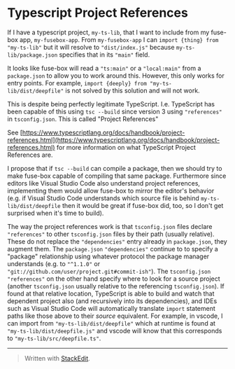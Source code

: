 # Typescript Project References

If I have a typescript project, `my-ts-lib`, that I want to include from my fuse-box app, `my-fusebox-app`.  From `my-fusebox-app` I can `import {thing} from "my-ts-lib"` but it will resolve to `"dist/index.js"` because `my-ts-lib/package.json` specifies that in its `"main"` field.

It looks like fuse-box will read a `"ts:main"` or a `"local:main"` from a `package.json` to allow you to work around this.  However, this only works for entry points.  For example, `import {deeply} from "my-ts-lib/dist/deepfile"` is not solved by this solution and will not work.

This is despite being perfectly legitimate TypeScript.  I.e. TypeScript has been capable of this using `tsc --build` since version 3 using `"references"` in `tsconfig.json`.  This is called "Project References"

See [https://www.typescriptlang.org/docs/handbook/project-references.html](https://www.typescriptlang.org/docs/handbook/project-references.html) for more information on what TypeScript Project References are.

I propose that if `tsc --build` can compile a package, then we should try to make fuse-box capable of compiling that same package.  Furthermore since editors like Visual Studio Code also understand project references, implementing them would allow fuse-box to mirror the editor's behavior (e.g. if Visual Studio Code understands which source file is behind `my-ts-lib/dist/deepfile` then it would be great if fuse-box did, too, so I don't get surprised when it's time to build).

The way the project references work is that `tsconfig.json` files declare `"references"` to other `tsconfig.json` files by their path (usually relative).  These do not replace the `"dependencies"` entry already in `package.json`, they augment them.  The `package.json` `"dependencies"` continue to to specify a "package" relationship using whatever protocol the package manager understands (e.g. to `"^1.1.0"` or `"git://github.com/user/project.git#commit-ish"`).  The `tsconfig.json` `"references"` on the other hand specify where to look for a source project (another `tsconfig.json` usually relative to the referencing `tsconfig.json`).  If found at that relative location, TypeScript is able to build and watch that dependent project also (and recursively into its dependencies), and IDEs such as Visual Studio Code will automatically translate `import` statement paths like those above to their *source* equivalent.  For example, in vscode, I can import from `"my-ts-lib/dist/deepfile"` which at runtime is found at `"my-ts-lib/dist/deepfile.js"` and vscode will know that this corresponds to `"my-ts-lib/src/deepfile.ts"`.

___
> Written with [StackEdit](https://stackedit.io/).
<!--stackedit_data:
eyJoaXN0b3J5IjpbNjE2MzYwNjddfQ==
-->